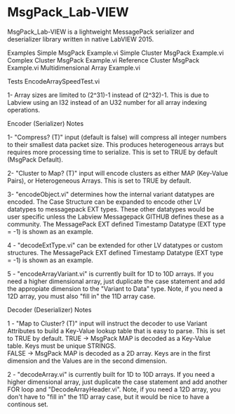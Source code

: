 # MsgPack_Lab-VIEW
 
MsgPack_Lab-VIEW is a lightweight MessagePack serializer and deserializer library written in native LabVIEW 2015.

Examples
	Simple MsgPack Example.vi
	Simple Cluster MsgPack Example.vi
	Complex Cluster MsgPack Example.vi
	Reference Cluster MsgPack Example.vi
	Multidimensional Array Example.vi
	
Tests
	EncodeArraySpeedTest.vi

1- Array sizes are limited to (2^31)-1 instead of (2^32)-1.  This is due to Labview using an I32 instead of an U32 number for all array indexing operations.


Encoder (Serializer) Notes

1- "Compress? (T)" input (default is false) will compress all integer numbers to their smallest data packet size.  This produces heterogeneous arrays but requires more processing time to serialize.  This is set to TRUE by default (MsgPack Default).

2- "Cluster to Map? (T)" input will encode clusters as either MAP (Key-Value Pairs), or Heterogeneous Arrays.  This is set to TRUE by default.

3- "encodeObject.vi" determines how the internal variant datatypes are encoded.  The Case Structure can be expanded to encode other LV datatypes to messagepack EXT types.  These other datatypes would be user specific unless the Labview Messagepack GITHUB defines these as a community.  The MessagePack EXT defined Timestamp Datatype (EXT type = -1) is shown as an example.  

4 - "decodeExtType.vi" can be extended for other LV datatypes or custom structures.  The MessagePack EXT defined Timestamp Datatype (EXT type = -1) is shown as an example.  

5 - "encodeArrayVariant.vi" is currently built for 1D to 10D arrays.  If you need a higher dimensional array, just duplicate the case statement and add the appropiate dimension to the "Variant to Data" type.  Note, if you need a 12D array, you must also "fill in" the 11D array case.


Decoder (Deserializer) Notes

1 - "Map to Cluster? (T)" input will instruct the decoder to use Variant Attributes to build a Key-Value lookup table that is easy to parse.  This is set to TRUE by default.
	TRUE -> MsgPack MAP is decoded as a Key-Value table.  Keys must be unique STRINGS.  
	FALSE -> MsgPack MAP is decoded as a 2D array.  Keys are in the first dimension and the Values are in the second dimension.

2 - "decodeArray.vi" is currently built for 1D to 10D arrays.  If you need a higher dimensional array, just duplicate the case statement and add another FOR loop and "DecodeArrayHeader.vi".  Note, if you need a 12D array, you don't have to "fill in" the 11D array case, but it would be nice to have a continous set.